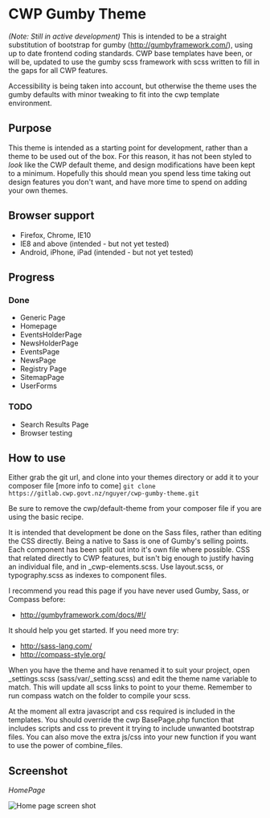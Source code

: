 # CWP Gumby Theme
_(Note: Still in active development)_
This is intended to be a straight substitution of bootstrap for gumby (http://gumbyframework.com/), using up to date frontend coding standards. CWP base templates have been, or will be, updated to use the gumby scss framework with scss written to fill in the gaps for all CWP features. 

Accessibility is being taken into account, but otherwise the theme uses the gumby defaults with minor tweaking to fit into the cwp template environment.

## Purpose
This theme is intended as a starting point for development, rather than a theme to be used out of the box. For this reason, it has not been styled to *look* like the CWP default theme, and design modifications have been kept to a minimum. Hopefully this should mean you spend less time taking out design features you don't want, and have more time to spend on adding your own themes.


## Browser support
* Firefox, Chrome, IE10
* IE8 and above (intended - but not yet tested)
* Android, iPhone, iPad (intended - but not yet tested)

## Progress

### Done
* Generic Page
* Homepage
* EventsHolderPage
* NewsHolderPage
* EventsPage
* NewsPage
* Registry Page
* SitemapPage
* UserForms


### TODO
* Search Results Page
* Browser testing

## How to use
Either grab the git url, and clone into your themes directory or add it to your composer file [more info to come]
``` git clone https://gitlab.cwp.govt.nz/nguyer/cwp-gumby-theme.git ```

    
Be sure to remove the cwp/default-theme from your composer file if you are using the basic recipe.

It is intended that development be done on the Sass files, rather than editing the CSS directly. Being a native to Sass is one of Gumby's selling points.
Each component has been split out into it's own file where possible. CSS that related directly to CWP features, but isn't big enough to justify having an individual file, 
and in _cwp-elements.scss. Use layout.scss, or typography.scss as indexes to component files.

I recommend you read this page if you have never used Gumby, Sass, or Compass before: 

* http://gumbyframework.com/docs/#!/ 

It should help you get started. If you need more try:

* http://sass-lang.com/
* http://compass-style.org/

When you have the theme and have renamed it to suit your project, open _settings.scss (sass/var/_setting.scss) and edit the theme name variable to match. This will update all scss links to point to your theme. Remember to run compass watch on the folder to compile your scss.

At the moment all extra javascript and css required is included in the templates. You should override the cwp BasePage.php function that includes scripts and css to prevent it trying to include unwanted bootstrap files. You can also move the extra js/css into your new function if you want to use the power of combine_files.

## Screenshot
_HomePage_

![Home page screen shot](https://gitlab.cwp.govt.nz/nguyer/cwp-gumby-theme/raw/master/images/demo-screenshot.png "Home page screen shot")